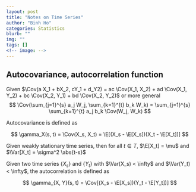 ```yaml
---
layout: post
title: "Notes on Time Series"
author: "Binh Ho"
categories: Statistics
blurb: ""
img: ""
tags: []
<!-- image: -->
---
```


$$\newcommand{\abs}[1]{\lvert#1\rvert}$$
$$\newcommand{\norm}[1]{\lVert#1\rVert}$$
$$\newcommand{\innerproduct}[2]{\langle#1, #2\rangle}$$
$$\newcommand{\Tr}[1]{\operatorname{Tr}\mleft(#1\mright)}$$
$$\DeclareMathOperator*{\argmin}{argmin}$$
$$\DeclareMathOperator*{\argmax}{argmax}$$
$$\DeclareMathOperator{\diag}{diag}$$
$$\newcommand{\converge}[1]{\xrightarrow{\makebox[2em][c]{$$\scriptstyle#1$$}}}$$
$$\newcommand{\quotes}[1]{``#1''}$$
$$\newcommand\ddfrac[2]{\frac{\displaystyle #1}{\displaystyle #2}}$$
$$\newcommand{\vect}[1]{\boldsymbol{\mathbf{#1}}}$$
$$\newcommand{\E}{\mathbb{E}}$$
$$\newcommand{\Var}{\mathrm{Var}}$$
$$\newcommand{\Cov}{\mathrm{Cov}}$$
$$\renewcommand{\N}{\mathbb{N}}$$
$$\renewcommand{\Z}{\mathbb{Z}}$$
$$\renewcommand{\R}{\mathbb{R}}$$
$$\newcommand{\Q}{\mathbb{Q}}$$
$$\newcommand{\C}{\mathbb{C}}$$
$$\newcommand{\bbP}{\mathbb{P}}$$
$$\newcommand{\rmF}{\mathrm{F}}$$
$$\newcommand{\iid}{\mathrm{iid}}$$
$$\newcommand{\distas}[1]{\overset{#1}{\sim}}$$
$$\newcommand{\Acal}{\mathcal{A}}$$
$$\newcommand{\Bcal}{\mathcal{B}}$$
$$\newcommand{\Ccal}{\mathcal{C}}$$
$$\newcommand{\Dcal}{\mathcal{D}}$$
$$\newcommand{\Ecal}{\mathcal{E}}$$
$$\newcommand{\Fcal}{\mathcal{F}}$$
$$\newcommand{\Gcal}{\mathcal{G}}$$
$$\newcommand{\Hcal}{\mathcal{H}}$$
$$\newcommand{\Ical}{\mathcal{I}}$$
$$\newcommand{\Jcal}{\mathcal{J}}$$
$$\newcommand{\Lcal}{\mathcal{L}}$$
$$\newcommand{\Mcal}{\mathcal{M}}$$
$$\newcommand{\Pcal}{\mathcal{P}}$$
$$\newcommand{\Ocal}{\mathcal{O}}$$
$$\newcommand{\Qcal}{\mathcal{Q}}$$
$$\newcommand{\Ucal}{\mathcal{U}}$$
$$\newcommand{\Vcal}{\mathcal{V}}$$
$$\newcommand{\Ncal}{\mathcal{N}}$$
$$\newcommand{\Tcal}{\mathcal{T}}$$
$$\newcommand{\Xcal}{\mathcal{X}}$$
$$\newcommand{\Ycal}{\mathcal{Y}}$$
$$\newcommand{\Zcal}{\mathcal{Z}}$$
$$\newcommand{\Scal}{\mathcal{S}}$$
$$\newcommand{\shorteqnote}[1]{ & \textcolor{blue}{\text{\small #1}}}$$
$$\newcommand{\qimplies}{\quad\Longrightarrow\quad}$$
$$\newcommand{\defeq}{\stackrel{\triangle}{=}}$$
$$\newcommand{\longdefeq}{\stackrel{\text{def}}{=}}$$
$$\newcommand{\equivto}{\iff}$$

## Autocovariance, autocorrelation function 
Given $\Cov(a X_1 + bX_2, cY_1 + d_Y2) = ac \Cov(X_1, X_2) + ad \Cov(X_1, Y_2) + bc \Cov(X_2, Y_1) + bd \Cov(X_2, Y_2)$ or more general 
$$
\Cov(\sum_{j=1}^{s} a_j W_j, \sum_{k=1}^{t} b_k W_k) = \sum_{j=1}^{s} \sum_{k=1}^{t} a_j b_k \Cov(W_j, W_k)
$$

Autocovariance is defined as 

$$
\gamma_X(s, t) = \Cov(X_s, X_t) = \E[(X_s - \E[X_s])(X_t - \E[X_t])]
$$

Given weakly stationary time series, then for all $t \in T$, $\E[X_t] = \mu$ and $\Var[X_t] = \sigma^2 \abs{t-s}$

Given two time series $\{X_s\}$ and $\{Y_t\}$ with $\Var(X_s) < \infty$ and $\Var(Y_t) < \infty$, the autocorrelation is defined as 

$$
\gamma_{X, Y}(s, t) = \Cov[(X_s - \E[X_s])(Y_t - \E[Y_t])]
$$
